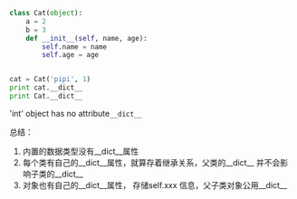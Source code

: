 ```python
class Cat(object):
    a = 2
    b = 3
    def __init__(self, name, age):
        self.name = name
        self.age = age


cat = Cat('pipi', 1)
print cat.__dict__
print Cat.__dict__
```

'int' object has no attribute`__dict__`

总结：

1. 内置的数据类型没有__dict__属性 
2. 每个类有自己的__dict__属性，就算存着继承关系，父类的__dict__ 并不会影响子类的__dict__ 
3. 对象也有自己的__dict__属性， 存储self.xxx 信息，父子类对象公用__dict__ 